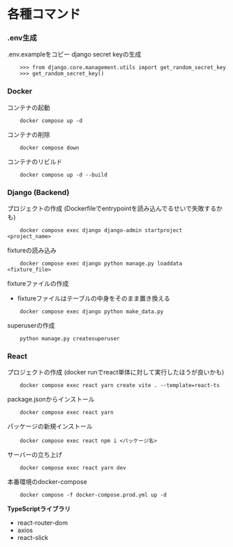 # 各種コマンド

### .env生成
.env.exampleをコピー
django secret keyの生成
```
    >>> from django.core.management.utils import get_random_secret_key
    >>> get_random_secret_key()
```

### Docker
コンテナの起動
```
    docker compose up -d
```

コンテナの削除
```
    docker compose down
```

コンテナのリビルド
```
    docker compose up -d --build
```

### Django (Backend)

プロジェクトの作成 (Dockerfileでentrypointを読み込んでるせいで失敗するかも)
```
    docker compose exec django django-admin startproject <project_name>
```

fixtureの読み込み
```
    docker compose exec django python manage.py loaddata <fixture_file>
```

fixtureファイルの作成
- fixtureファイルはテーブルの中身をそのまま置き換える
```
    docker compose exec django python make_data.py
```

superuserの作成
```
    python manage.py createsuperuser
```

### React

プロジェクトの作成 (docker runでreact単体に対して実行したほうが良いかも)

```
    docker compose exec react yarn create vite . --template=react-ts
```

package.jsonからインストール

```
    docker compose exec react yarn
```

パッケージの新規インストール

```
    docker compose exec react npm i <パッケージ名>
```

サーバーの立ち上げ

```
    docker compose exec react yarn dev
```

本番環境のdocker-compose

```
    docker compose -f docker-compose.prod.yml up -d
```

**TypeScriptライブラリ**
- react-router-dom
- axios
- react-slick
